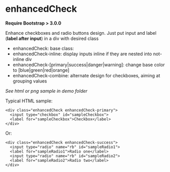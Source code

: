 # enhancedCheck

**Require Bootstrap > 3.0.0**

Enhance checkboxes and radio buttons design. Just put input and label (**label after input**) in a div with desired class
- enhancedCheck: base class:
- enhancedCheck-inline: display inputs inline if they are nested into not-inline div
- enhancedCheck-[primary|success|danger|warning]: change base color to [blue|green|red|orange]
- enhancedCheck-combine: alternate design for checkboxes, aiming at grouping values

*See html or png sample in demo folder*

Typical HTML sample:
```
<div class="enhancedCheck enhancedCheck-primary">
  <input type="checkbox" id="sampleCheckbox">
  <label for="sampleCheckbox">Checkbox</label>
</div>
```
Or:
```
<div class="enhancedCheck enhancedCheck-success">
  <input type="radio" name="rb" id="sampleRadio1">
  <label for="sampleRadio1">Radio one</label>
  <input type="radio" name="rb" id="sampleRadio2">
  <label for="sampleRadio2">Radio two</label>
</div>
```
